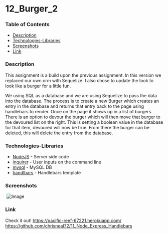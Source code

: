# 12_Burger_2

### Table of Contents
- [Description](#Description)
- [Technologies-Libraries](#Technologies-Libraries)
- [Screenshots](#Screenshots)
- [Link](#Link)
​
### Description
This assignment is a build upon the previous assignment. In this version we replaced our own orm with Sequelize. I also chose to update the look to look like a burger for a little fun.

We using SQL as a database and we are using Sequelize to pass the data into the database. The process is to create a new Burger which creates an entry in the database and returns that entry back to the page using handlebars to render. Once on the page it shows up in a list of burgers. There is an option to devour the burger which will then move that burger to the devoured list on the right. This is setting a boolean value in the database for that item, devoured will now be true. From there the burger can be deleted, this will delete the entry from the database.

### Technologies-Libraries
- [NodeJS](https://nodejs.dev/) - Server side code
- [inquirer](https://www.npmjs.com/search?q=inquirer) - User inputs on the command line
- [mysql](https://www.mysql.com/) - MySQL DB
- [handlbars](http://handlebarsjs.com/) - Handlebars template
​
### Screenshots
​
![Image](assets/images/BBSequel.jpg)
​
### Link
Check it out! 
https://pacific-reef-67221.herokuapp.com/
https://github.com/chrisneal72/11_Node_Express_Handlebars
